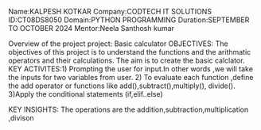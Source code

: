 Name:KALPESH KOTKAR 
Company:CODTECH IT SOLUTIONS
ID:CT08DS8050
Domain:PYTHON PROGRAMMING
Duration:SEPTEMBER TO OCTOBER 2024
Mentor:Neela Santhosh kumar

Overview of the project 
project: Basic calculator 
OBJECTIVES: The objectives of this project is to understand the functions and the arithmatic operators and their calculations.
             The aim is to create the basic calclator.
KEY ACTIVITES:1) Prompting the user for input.In other words ,we will take the inputs for two variables from user.
              2) To evaluate each function ,define the add operator or functions like add(),subtract(),multiply(),
                  divide().
              3)Apply the conditional statements (if,elif..else)    
    
KEY INSIGHTS: The operations are the addition,subtraction,multiplication ,divison             
